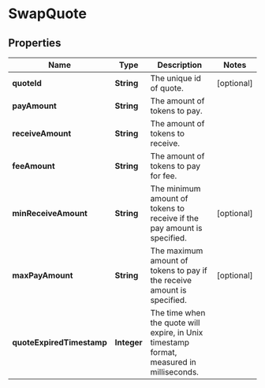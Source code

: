 

# SwapQuote


## Properties

| Name | Type | Description | Notes |
|------------ | ------------- | ------------- | -------------|
|**quoteId** | **String** | The unique id of quote. |  [optional] |
|**payAmount** | **String** | The amount of tokens to pay. |  |
|**receiveAmount** | **String** | The amount of tokens to receive. |  |
|**feeAmount** | **String** | The amount of tokens to pay for fee. |  |
|**minReceiveAmount** | **String** | The minimum amount of tokens to receive if the pay amount is specified. |  [optional] |
|**maxPayAmount** | **String** | The maximum amount of tokens to pay if the receive amount is specified. |  [optional] |
|**quoteExpiredTimestamp** | **Integer** | The time when the quote will expire, in Unix timestamp format, measured in milliseconds. |  |



